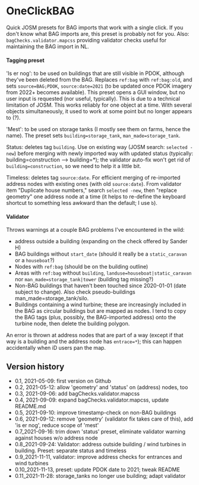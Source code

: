# OneClickBAG
Quick JOSM presets for BAG imports that work with a single click.  If you don't know what BAG imports are, this preset is probably not for you.  Also: `bagChecks.validator.mapcss` providing validator checks useful for maintaining the BAG import in NL.

#### Tagging preset 
'Is er nog': to be used on buildings that are still visible in PDOK, although they've been deleted from the BAG.  Replaces `ref:bag` with `ref:bag:old`, and sets `source=BAG;PDOK`, `source:date=2021` (to be updated once PDOK imagery from 2022+  becomes available).  This preset opens a GUI window, but no user input is requested (nor useful, typically).  This is due to a technical limitation of JOSM.
This works reliably for one object at a time.  With several objects simultaneously, it used to work at some point but no longer appears to (?).

'Mest': to be used on storage tanks (I mostly see them on farms, hence the name).  The preset sets `building=storage_tank`, `man_made=storage_tank`.

Status: deletes tag `building`.  Use on existing way (JOSM search: `selected -new`) before merging with newly imported way with updated status (typically: building=construction --> building=*); the validator auto-fix won't get rid of `building=construction`, so we need to help it a little bit.

Timeless: deletes tag `source:date`.  For efficient merging of re-imported address nodes with existing ones (with old `source:date`).  From validator item "Duplicate house numbers," search `selected -new`, then "replace geometry" one address node at a time (it helps to re-define the keyboard shortcut to something less awkward than the default; I use `b`).

#### Validator
Throws warnings at a couple BAG problems I've encountered in the wild:
* address outside a building (expanding on the check offered by Sander H)
* BAG buildings without `start_date` (should it really be a `static_caravan` or a `houseboat`?)
* Nodes with `ref:bag` (should be on the building outline)
* Areas with `ref:bag` without `building`, `landuse=houseboat|static_caravan` nor `man_made=storage_tank|tower` (building tag missing?)
* Non-BAG buildings that haven't been touched since 2020-01-01 (date subject to change).  Also check pseudo-buildings man_made=storage_tank/silo.
* Buildings containing a wind turbine; these are increasingly included in the BAG as circular buildings but are mapped as nodes.  I tend to copy the BAG tags (plus, possibly, the BAG-imported address) onto the turbine node, then delete the building polygon.

An error is thrown at address nodes that are part of a way (except if that way is a building and the address node has `entrace=*`); this can happen accidentally when iD users pan the map.

## Version history
* 0.1, 2021-05-09: first version on Github
* 0.2, 2021-05-12: allow 'geometry' and 'status' on (address) nodes, too
* 0.3, 2021-09-06: add bagChecks.validator.mapcss
* 0.4, 2021-09-09: expand bagChecks.validator.mapcss, update README.md
* 0.5, 2021-09-10: improve timestamp-check on non-BAG buildings
* 0.6, 2021-09-12: remove 'geometry' (validator fix takes care of this), add 'is er nog', reduce scope of 'mest'
* 0.7_2021-09-16: trim down 'status' preset, eliminate validator warning against houses w/o address node
* 0.8_2021-09-24: Validator: address outside building / wind turbines in building. Preset: separate status and timeless
* 0.9_2021-11-11, validator: improve address checks for entrances and wind turbines
* 0.10_2021-11-13, preset: update PDOK date to 2021; tweak README
* 0.11_2021-11-28: storage_tanks no longer use building; adapt validator 
